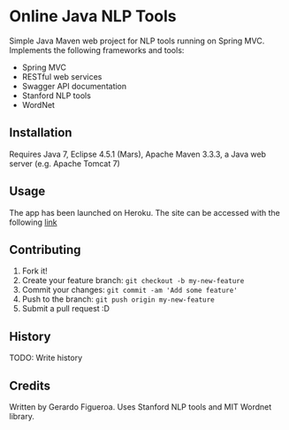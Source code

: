 # Online Java NLP Tools

Simple Java Maven web project for NLP tools running on Spring MVC.
Implements the following frameworks and tools:
- Spring MVC
- RESTful web services
- Swagger API documentation
- Stanford NLP tools
- WordNet

## Installation

Requires Java 7, Eclipse 4.5.1 (Mars), Apache Maven 3.3.3, a Java web server (e.g. Apache Tomcat 7)

## Usage

The app has been launched on Heroku.
The site can be accessed with the following [link](http://nlp-tools-java.herokuapp.com/)

## Contributing

1. Fork it!
2. Create your feature branch: `git checkout -b my-new-feature`
3. Commit your changes: `git commit -am 'Add some feature'`
4. Push to the branch: `git push origin my-new-feature`
5. Submit a pull request :D

## History

TODO: Write history

## Credits
Written by Gerardo Figueroa.
Uses Stanford NLP tools and MIT Wordnet library.